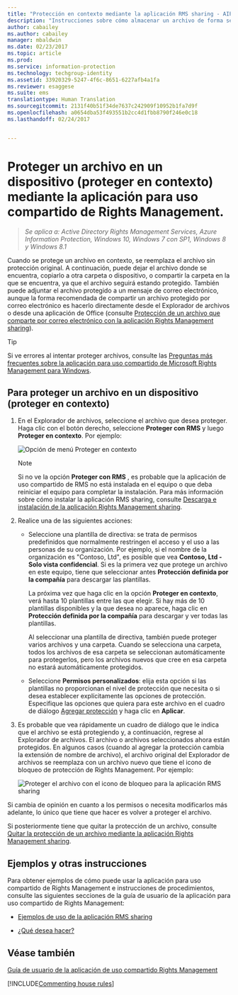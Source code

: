 ```yaml
---
title: "Protección en contexto mediante la aplicación RMS sharing - AIP"
description: "Instrucciones sobre cómo almacenar un archivo de forma segura en un equipo, un servidor u otro dispositivo de almacenamiento."
author: cabailey
ms.author: cabailey
manager: mbaldwin
ms.date: 02/23/2017
ms.topic: article
ms.prod: 
ms.service: information-protection
ms.technology: techgroup-identity
ms.assetid: 33920329-5247-4f6c-8651-6227afb4a1fa
ms.reviewer: esaggese
ms.suite: ems
translationtype: Human Translation
ms.sourcegitcommit: 2131f40b51f34de7637c242909f10952b1fa7d9f
ms.openlocfilehash: a0654dba53f493551b2cc4d1fbb8790f246e0c18
ms.lasthandoff: 02/24/2017


---
```


# <a name="protect-a-file-on-a-device-protect-in-place-by-using-the-rights-management-sharing-application"></a>Proteger un archivo en un dispositivo (proteger en contexto) mediante la aplicación para uso compartido de Rights Management.

>*Se aplica a: Active Directory Rights Management Services, Azure Information Protection, Windows 10, Windows 7 con SP1, Windows 8 y Windows 8.1*

Cuando se protege un archivo en contexto, se reemplaza el archivo sin protección original. A continuación, puede dejar el archivo donde se encuentra, copiarlo a otra carpeta o dispositivo, o compartir la carpeta en la que se encuentra, ya que el archivo seguirá estando protegido. También puede adjuntar el archivo protegido a un mensaje de correo electrónico, aunque la forma recomendada de compartir un archivo protegido por correo electrónico es hacerlo directamente desde el Explorador de archivos o desde una aplicación de Office (consulte [Protección de un archivo que comparte por correo electrónico con la aplicación Rights Management sharing](sharing-app-protect-by-email.md)).

> [!TIP]
> Si ve errores al intentar proteger archivos, consulte las [Preguntas más frecuentes sobre la aplicación para uso compartido de Microsoft Rights Management para Windows](http://go.microsoft.com/fwlink/?LinkId=303971).

## <a name="to-protect-a-file-on-a-device-protect-in-place"></a>Para proteger un archivo en un dispositivo (proteger en contexto)

1.  En el Explorador de archivos, seleccione el archivo que desea proteger. Haga clic con el botón derecho, seleccione **Proteger con RMS** y luego **Proteger en contexto**. Por ejemplo:

    ![Opción de menú Proteger en contexto](../media/ADRMS_MSRMSApp_SP_CompanyDefined.png)

    > [!NOTE]
    > Si no ve la opción **Proteger con RMS** , es probable que la aplicación de uso compartido de RMS no está instalada en el equipo o que deba reiniciar el equipo para completar la instalación. Para más información sobre cómo instalar la aplicación RMS sharing, consulte [Descarga e instalación de la aplicación Rights Management sharing](install-sharing-app.md).

2.  Realice una de las siguientes acciones:

    -   Seleccione una plantilla de directiva: se trata de permisos predefinidos que normalmente restringen el acceso y el uso a las personas de su organización. Por ejemplo, si el nombre de la organización es "Contoso, Ltd", es posible que vea **Contoso, Ltd - Solo vista confidencial**. Si es la primera vez que protege un archivo en este equipo, tiene que seleccionar antes **Protección definida por la compañía** para descargar las plantillas.

        La próxima vez que haga clic en la opción **Proteger en contexto**, verá hasta 10 plantillas entre las que elegir. Si hay más de 10 plantillas disponibles y la que desea no aparece, haga clic en **Protección definida por la compañía** para descargar y ver todas las plantillas.

        Al seleccionar una plantilla de directiva, también puede proteger varios archivos y una carpeta. Cuando se selecciona una carpeta, todos los archivos de esa carpeta se seleccionan automáticamente para protegerlos, pero los archivos nuevos que cree en esa carpeta no estará automáticamente protegidos.

    -   Seleccione **Permisos personalizados**: elija esta opción si las plantillas no proporcionan el nivel de protección que necesita o si desea establecer explícitamente las opciones de protección. Especifique las opciones que quiera para este archivo en el cuadro de diálogo [Agregar protección](sharing-app-dialog-box.md) y haga clic en **Aplicar**.

3.  Es probable que vea rápidamente un cuadro de diálogo que le indica que el archivo se está protegiendo y, a continuación, regrese al Explorador de archivos. El archivo o archivos seleccionados ahora están protegidos. En algunos casos (cuando al agregar la protección cambia la extensión de nombre de archivo), el archivo original del Explorador de archivos se reemplaza con un archivo nuevo que tiene el icono de bloqueo de protección de Rights Management. Por ejemplo:

    ![Proteger el archivo con el icono de bloqueo para la aplicación RMS sharing](../media/ADRMS_MSRMSApp_Pfile.png)

Si cambia de opinión en cuanto a los permisos o necesita modificarlos más adelante, lo único que tiene que hacer es volver a proteger el archivo.

Si posteriormente tiene que quitar la protección de un archivo, consulte [Quitar la protección de un archivo mediante la aplicación Rights Management sharing](sharing-app-remove-protection.md).

## <a name="examples-and-other-instructions"></a>Ejemplos y otras instrucciones
Para obtener ejemplos de cómo puede usar la aplicación para uso compartido de Rights Management e instrucciones de procedimientos, consulte las siguientes secciones de la guía de usuario de la aplicación para uso compartido de Rights Management:

-   [Ejemplos de uso de la aplicación RMS sharing](sharing-app-user-guide.md#examples-for-using-the-rms-sharing-application)

-   [¿Qué desea hacer?](sharing-app-user-guide.md#what-do-you-want-to-do)

## <a name="see-also"></a>Véase también
[Guía de usuario de la aplicación de uso compartido Rights Management](sharing-app-user-guide.md)

[!INCLUDE[Commenting house rules](../includes/houserules.md)]
